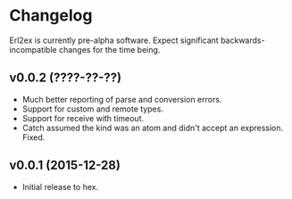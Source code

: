 # Changelog

Erl2ex is currently pre-alpha software. Expect significant backwards-incompatible changes for the time being.

## v0.0.2 (????-??-??)

*   Much better reporting of parse and conversion errors.
*   Support for custom and remote types.
*   Support for receive with timeout.
*   Catch assumed the kind was an atom and didn't accept an expression. Fixed.

## v0.0.1 (2015-12-28)

*   Initial release to hex.
